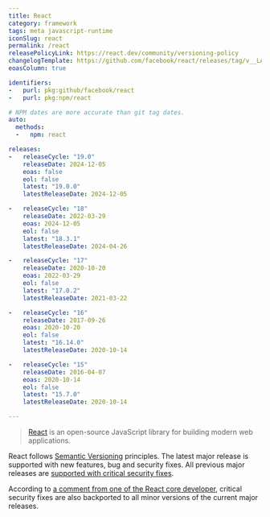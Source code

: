 ```yaml
---
title: React
category: framework
tags: meta javascript-runtime
iconSlug: react
permalink: /react
releasePolicyLink: https://react.dev/community/versioning-policy
changelogTemplate: https://github.com/facebook/react/releases/tag/v__LATEST__
eoasColumn: true

identifiers:
-   purl: pkg:github/facebook/react
-   purl: pkg:npm/react

# NPM dates are more accurate than git tag dates.
auto:
  methods:
  -   npm: react

releases:
-   releaseCycle: "19.0"
    releaseDate: 2024-12-05
    eoas: false
    eol: false
    latest: "19.0.0"
    latestReleaseDate: 2024-12-05

-   releaseCycle: "18"
    releaseDate: 2022-03-29
    eoas: 2024-12-05
    eol: false
    latest: "18.3.1"
    latestReleaseDate: 2024-04-26

-   releaseCycle: "17"
    releaseDate: 2020-10-20
    eoas: 2022-03-29
    eol: false
    latest: "17.0.2"
    latestReleaseDate: 2021-03-22

-   releaseCycle: "16"
    releaseDate: 2017-09-26
    eoas: 2020-10-20
    eol: false
    latest: "16.14.0"
    latestReleaseDate: 2020-10-14

-   releaseCycle: "15"
    releaseDate: 2016-04-07
    eoas: 2020-10-14
    eol: false
    latest: "15.7.0"
    latestReleaseDate: 2020-10-14

---
```


> [React](https://react.dev/) is an open-source JavaScript library for building modern web
> applications.

React follows [Semantic Versioning](https://semver.org/) principles. The latest major
release is supported with new features, bug and security fixes. All previous major
releases are [supported with critical security fixes](https://react.dev/community/versioning-policy#stable-releases).

According to [a comment from one of the React core developer](https://github.com/reactjs/react.dev/issues/1745#issuecomment-857172083),
critical security fixes are also backported to all minor versions of the current
major releases.
